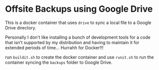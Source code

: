 # Offsite Backups using Google Drive

This is a docker container that uses ```drive``` to sync a local file
to a Google Drive directory.

Personally I don't like installing a bunch of development tools for a
code that isn't supported by my distribution and having to maintain
it for extended periods of time... Hurrahh for Docker!!!

run ```buildit.sh``` to create the docker container and use 
```runit.sh``` to run the container syncing the ```backups```
folder to Google Drive.

